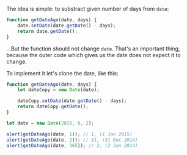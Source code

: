 The idea is simple: to substract given number of days from `date`:

```js
function getDateAgo(date, days) {
    date.setDate(date.getDate() - days);
    return date.getDate();
}
```

...But the function should not change `date`. That's an important thing, because the outer code which gives us the date does not expect it to change.

To implement it let's clone the date, like this:

```js run demo
function getDateAgo(date, days) {
    let dateCopy = new Date(date);

    dateCopy.setDate(date.getDate() - days);
    return dateCopy.getDate();
}

let date = new Date(2015, 0, 2);

alert(getDateAgo(date, 1)); // 1, (1 Jan 2015)
alert(getDateAgo(date, 2)); // 31, (31 Dec 2014)
alert(getDateAgo(date, 365)); // 2, (2 Jan 2014)
```
